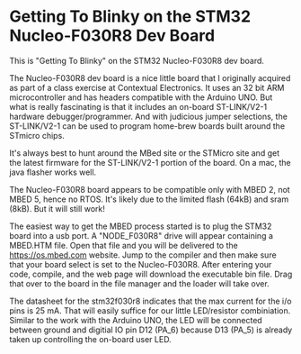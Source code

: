 # Getting To Blinky on the STM32 Nucleo-F030R8 Dev Board

This is "Getting To Blinky" on the STM32 Nucleo-F030R8 dev board.

The Nucleo-F030R8 dev board is a nice little board that I originally acquired as part of a class exercise
at Contextual Electronics.  It uses an 32 bit ARM microcontroller and has headers compatible with
the Arduino UNO.  But what is really fascinating is that it includes an on-board ST-LINK/V2-1 hardware
debugger/programmer.  And with judicious jumper selections, the ST-LINK/V2-1 can be used to program
home-brew boards built around the STmicro chips.

It's always best to hunt around the MBed site or the STMicro site and get the latest firmware for the ST-LINK/V2-1
portion of the board.  On a mac, the java flasher works well.

The Nucleo-F030R8 board appears to be compatible only with MBED 2, not MBED 5, hence no RTOS.
It's likely due to the limited flash (64kB) and sram (8kB).  But it will still work!

The easiest way to get the MBED process started is to plug the STM32 board into a usb port.
A "NODE_F030R8" drive will appear containing a MBED.HTM file.  Open that file and you will be delivered to
the https://os.mbed.com website.  Jump to the compiler and then make sure that your board select is set
to the Nucleo-F030R8.  After entering your code, compile, and the web page will download the 
executable bin file.  Drag that over to the board in the file manager and the loader will take over.

The datasheet for the stm32f030r8 indicates that the max current for the i/o pins is 25 mA.  That will easily
suffice for our little LED/resistor combiniation.  Similar to the work with the Arduino UNO, the LED will be connected
between ground and digitial IO pin D12 (PA_6) because D13 (PA_5) is already taken up controlling the 
on-board user LED.
